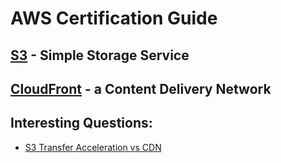 # AWS Certification Guide

## [S3](./S3.md) - Simple Storage Service

## [CloudFront](./CloudFront.md) - a Content Delivery Network

## Interesting Questions:

- [S3 Transfer Acceleration vs CDN](https://acloud.guru/forums/aws-csa-2019/discussion/-Lis1MjuGCKWM5CnFeRD/transfer_acceleration_for_down)
